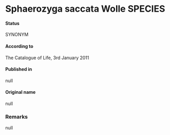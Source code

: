 # Sphaerozyga saccata Wolle SPECIES

#### Status
SYNONYM

#### According to
The Catalogue of Life, 3rd January 2011

#### Published in
null

#### Original name
null

### Remarks
null